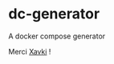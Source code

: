 # dc-generator
A docker compose generator

Merci [Xavki](https://www.youtube.com/watch?v=cSJKbEOgxG8&list=PLn6POgpklwWrBPMKFniOiMyLMdxlgFhrG&index=27) !
